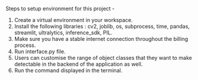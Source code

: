 Steps to setup environment for this project -

1. Create a virtual environment in your workspace.
2. Install the following libraries : cv2, joblib, os, subprocess, time, pandas, streamlit, ultralytics, inference_sdk, PIL.
3. Make sure you have a stable internet connection throughout the billing process.
4. Run interface.py file.
5. Users can customise the range of object classes that they want to make detectable in the backend of the application as well.
6. Run the command displayed in the terminal.
